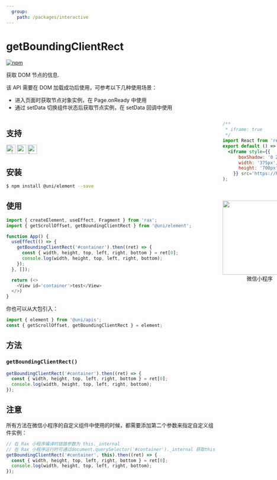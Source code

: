 ```yaml
---
  group:
    path: /packages/interactive
---
```

# getBoundingClientRect
[![npm](https://img.shields.io/npm/v/@uni/element.svg)](https://www.npmjs.com/package/@uni/element)

获取 DOM 节点的信息.

该 API 需要在 DOM 加载成功后使用，可参考以下几种使用场景：

- 进入页面时获取节点对象实例，在 Page.onReady 中使用
- 通过 setData 切换组件状态后获取节点实例，在 setData 回调中使用

<div style="display: flex;flex-direction: row;justify-content: space-between;">
<div style="margin-right: 20px;">

## 支持
<img alt="miniApp" src="https://gw.alicdn.com/tfs/TB1bBpmbRCw3KVjSZFuXXcAOpXa-200-200.svg" width="25px" height="25px" title="阿里小程序" /> <img alt="wechatMiniprogram" src="https://img.alicdn.com/tfs/TB1slcYdxv1gK0jSZFFXXb0sXXa-200-200.svg" width="25px" height="25px" title="微信小程序"> <img alt="browser" src="https://gw.alicdn.com/tfs/TB1uYFobGSs3KVjSZPiXXcsiVXa-200-200.svg" width="25px" height="25px" title="h5" />

## 安装

```bash
$ npm install @uni/element --save
```

## 使用

```js
import { createElement, useEffect, Fragment } from 'rax';
import { getScrollOffset, getBoundingClientRect } from '@uni/element';

function App() {
  useEffect(() => {
    getBoundingClientRect('#container').then((ret) => {
      const { width, height, top, left, right, bottom } = ret[0];
      console.log(width, height, top, left, right, bottom);
    });
  }, []);

  return (<>
    <View id='container'>test</View>
  </>)
}
```

你也可以从大包引入：

```js
import { element } from '@uni/apis';
const { getScrollOffset, getBoundingClientRect } = element;

```

## 方法

### `getBoundingClientRect()`

```js
getBoundingClientRect('#container').then((ret) => {
  const { width, height, top, left, right, bottom } = ret[0];
  console.log(width, height, top, left, right, bottom);
});
```

## 注意

所有方法在微信小程序的自定义组件中使用的时候，都需要添加第二个参数来指定自定义组件实例：

```js
// 在 Rax 小程序编译时链路参数为 this._internal
// 在 Rax 小程序运行时可通过document.querySelector('#container')._internal 获取this
getBoundingClientRect('#container', this).then((ret) => {
  const { width, height, top, left, right, bottom } = ret[0];
  console.log(width, height, top, left, right, bottom);
});
```

</div>
<div>

```jsx | inline
/**
 * iframe: true
 */
import React from 'react';
export default () => (
  <iframe style={{
      boxShadow: '0 2px 15px rgba(0,0,0,0.1)',
      width: '375px',
      height: '700px'
    }} src='https://herbox-embed.alipay.com/p/uni/uni?previewZoom=100&view=preview&defaultPage=pages/element/index&topSlider=false'></iframe>
);
```

<div style="display: flex;margin-top: 50px;">
  <div>
    <img src="https://img.alicdn.com/imgextra/i2/O1CN014nu4sC28KCibY5kmN_!!6000000007913-0-tps-678-648.jpg" width="200" height="200" />
    <div style="text-align: center;">微信小程序</div>
  </div>
</div>

</div>
</div>
